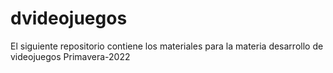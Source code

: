 # dvideojuegos
El siguiente repositorio contiene los materiales para la materia desarrollo de videojuegos Primavera-2022